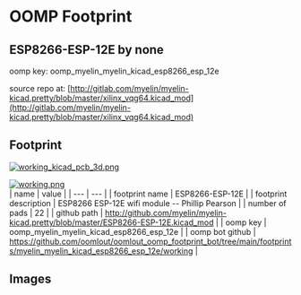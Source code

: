# OOMP Footprint  
## ESP8266-ESP-12E  by none  
  
oomp key: oomp_myelin_myelin_kicad_esp8266_esp_12e  
  
source repo at: [http://gitlab.com/myelin/myelin-kicad.pretty/blob/master/xilinx_vqg64.kicad_mod](http://gitlab.com/myelin/myelin-kicad.pretty/blob/master/xilinx_vqg64.kicad_mod)  
## Footprint  
  
[![working_kicad_pcb_3d.png](working_kicad_pcb_3d_600.png)](working_kicad_pcb_3d.png)  
  
[![working.png](working_600.png)](working.png)  
| name | value | 
| --- | --- | 
| footprint name | ESP8266-ESP-12E | 
| footprint description | ESP8266 ESP-12E wifi module -- Phillip Pearson | 
| number of pads | 22 | 
| github path | http://github.com/myelin/myelin-kicad.pretty/blob/master/ESP8266-ESP-12E.kicad_mod | 
| oomp key | oomp_myelin_myelin_kicad_esp8266_esp_12e | 
| oomp bot github | https://github.com/oomlout/oomlout_oomp_footprint_bot/tree/main/footprints/myelin_myelin_kicad_esp8266_esp_12e/working | 
## Images  
